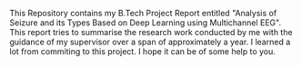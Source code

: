 This Repository contains my B.Tech Project Report entitled "Analysis of Seizure and its Types Based on Deep Learning using Multichannel EEG". 
This report tries to summarise the research work conducted by me with the guidance of my supervisor over a span of approximately a year.
I learned a lot from commiting to this project. I hope it can be of some help to you.
